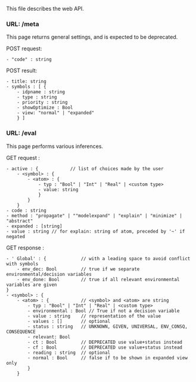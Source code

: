 This file describes the web API.

### URL: /meta

This page returns general settings, and is expected to be deprecated.

POST request:

    - "code" : string

POST result:

    - title: string
    - symbols : [ {
        - idpname : string
        - type : string
        - priority : string
        - showOptimize : Bool
        - view: "normal" | "expanded"
        } ]

### URL: /eval

This page performs various inferences.

GET request :

    - active : {            // list of choices made by the user
        - <symbol> : {
            - <atom> : {
                - typ : "Bool" | "Int" | "Real" | <custom type>
                - value: string
                }
            }
        }
    - code : string
    - method : "propagate" | ""modelexpand" | "explain" | "minimize" | "abstract"
    - expanded : [string]
    - value : string // for explain: string of atom, preceded by '~' if negated

GET response :

    - ' Global' : {             // with a leading space to avoid conflict with symbols
        - env_dec: Bool         // true if we separate environmental/decision variables
        - env_done: Bool        // true if all relevant environmental variables are given
    }
    - <symbol> : {
        - <atom> : {            // <symbol> and <atom> are string
            - typ : "Bool" | "Int" | "Real" | <custom type>
            - environmental : Bool // True if not a decision variable
            - value : string    // representation of the value
            - values : []       // optional
            - status : string   // UNKNOWN, GIVEN, UNIVERSAL, ENV_CONSQ, CONSEQUENCE
            - relevant: Bool
            - ct : Bool         // DEPRECATED use value+status instead
            - cf : Bool         // DEPRECATED use value+status instead
            - reading : string  // optional
            - normal : Bool     // false if to be shown in expanded view only
            }
        }









